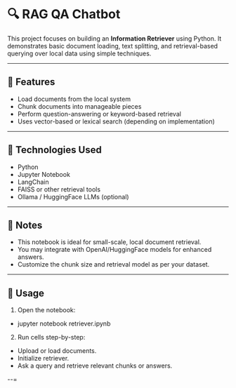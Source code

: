 # 🔍 RAG QA Chatbot

This project focuses on building an **Information Retriever** using Python. It demonstrates basic document loading, text splitting, and retrieval-based querying over local data using simple techniques.

---

## 🚀 Features

- Load documents from the local system
- Chunk documents into manageable pieces
- Perform question-answering or keyword-based retrieval
- Uses vector-based or lexical search (depending on implementation)

---

## 🧰 Technologies Used

- Python
- Jupyter Notebook
- LangChain
- FAISS or other retrieval tools
- Ollama / HuggingFace LLMs (optional)

---

## 📌 Notes

- This notebook is ideal for small-scale, local document retrieval.
- You may integrate with OpenAI/HuggingFace models for enhanced answers.
- Customize the chunk size and retrieval model as per your dataset.

---

## 📖 Usage

1. Open the notebook:
- jupyter notebook retriever.ipynb

2. Run cells step-by-step:
- Upload or load documents.
- Initialize retriever.
- Ask a query and retrieve relevant chunks or answers.

--=
